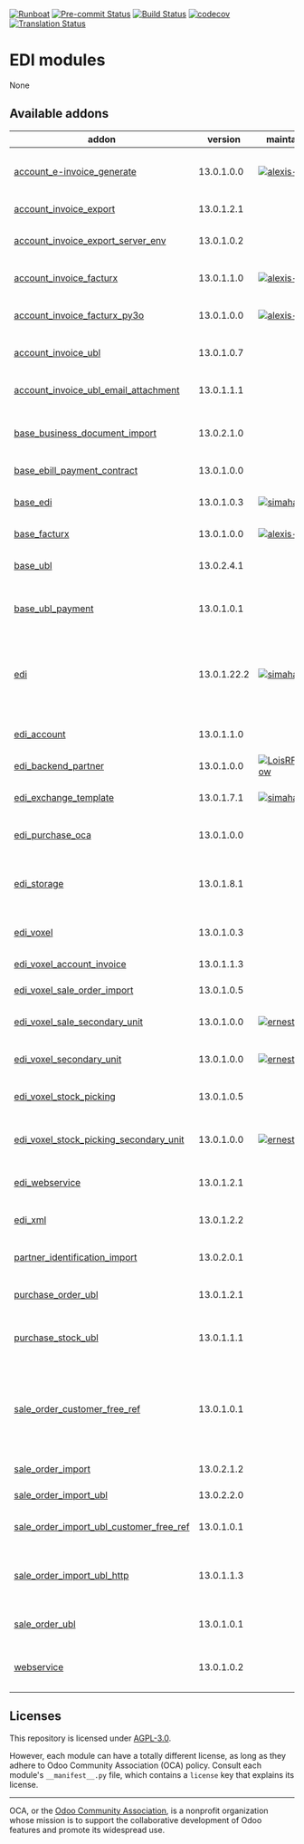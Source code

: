 
[![Runboat](https://img.shields.io/badge/runboat-Try%20me-875A7B.png)](https://runboat.odoo-community.org/builds?repo=OCA/edi&target_branch=13.0)
[![Pre-commit Status](https://github.com/OCA/edi/actions/workflows/pre-commit.yml/badge.svg?branch=13.0)](https://github.com/OCA/edi/actions/workflows/pre-commit.yml?query=branch%3A13.0)
[![Build Status](https://github.com/OCA/edi/actions/workflows/test.yml/badge.svg?branch=13.0)](https://github.com/OCA/edi/actions/workflows/test.yml?query=branch%3A13.0)
[![codecov](https://codecov.io/gh/OCA/edi/branch/13.0/graph/badge.svg)](https://codecov.io/gh/OCA/edi)
[![Translation Status](https://translation.odoo-community.org/widgets/edi-13-0/-/svg-badge.svg)](https://translation.odoo-community.org/engage/edi-13-0/?utm_source=widget)

<!-- /!\ do not modify above this line -->

# EDI modules

None

<!-- /!\ do not modify below this line -->

<!-- prettier-ignore-start -->

[//]: # (addons)

Available addons
----------------
addon | version | maintainers | summary
--- | --- | --- | ---
[account_e-invoice_generate](account_e-invoice_generate/) | 13.0.1.0.0 | [![alexis-via](https://github.com/alexis-via.png?size=30px)](https://github.com/alexis-via) | Technical module to generate PDF invoices with embedded XML file
[account_invoice_export](account_invoice_export/) | 13.0.1.2.1 |  | Account Invoice Export
[account_invoice_export_server_env](account_invoice_export_server_env/) | 13.0.1.0.2 |  | Server environment for Account Invoice Export
[account_invoice_facturx](account_invoice_facturx/) | 13.0.1.1.0 | [![alexis-via](https://github.com/alexis-via.png?size=30px)](https://github.com/alexis-via) | Generate Factur-X/ZUGFeRD customer invoices
[account_invoice_facturx_py3o](account_invoice_facturx_py3o/) | 13.0.1.0.0 | [![alexis-via](https://github.com/alexis-via.png?size=30px)](https://github.com/alexis-via) | Generate Factur-X invoices with Py3o reporting engine
[account_invoice_ubl](account_invoice_ubl/) | 13.0.1.0.7 |  | Generate UBL XML file for customer invoices/refunds
[account_invoice_ubl_email_attachment](account_invoice_ubl_email_attachment/) | 13.0.1.1.1 |  | Automatically adds the UBL file to the email.
[base_business_document_import](base_business_document_import/) | 13.0.2.1.0 |  | Provides technical tools to import sale orders or supplier invoices
[base_ebill_payment_contract](base_ebill_payment_contract/) | 13.0.1.0.0 |  | Base for managing e-billing contracts
[base_edi](base_edi/) | 13.0.1.0.3 | [![simahawk](https://github.com/simahawk.png?size=30px)](https://github.com/simahawk) | Base module to aggregate EDI features.
[base_facturx](base_facturx/) | 13.0.1.0.0 | [![alexis-via](https://github.com/alexis-via.png?size=30px)](https://github.com/alexis-via) | Base module for Factur-X/ZUGFeRD
[base_ubl](base_ubl/) | 13.0.2.4.1 |  | Base module for Universal Business Language (UBL)
[base_ubl_payment](base_ubl_payment/) | 13.0.1.0.1 |  | Payment-related code for Universal Business Language (UBL)
[edi](edi/) | 13.0.1.22.2 | [![simahawk](https://github.com/simahawk.png?size=30px)](https://github.com/simahawk) | Define backends, exchange types, exchange records, basic automation and views for handling EDI exchanges.
[edi_account](edi_account/) | 13.0.1.1.0 |  | Define EDI Configuration for Account Moves
[edi_backend_partner](edi_backend_partner/) | 13.0.1.0.0 | [![LoisRForgeFlow](https://github.com/LoisRForgeFlow.png?size=30px)](https://github.com/LoisRForgeFlow) | add the a partner field in EDI backend
[edi_exchange_template](edi_exchange_template/) | 13.0.1.7.1 | [![simahawk](https://github.com/simahawk.png?size=30px)](https://github.com/simahawk) | Allows definition of exchanges via templates.
[edi_purchase_oca](edi_purchase_oca/) | 13.0.1.0.0 |  | Define EDI Configuration for Purchase Orders
[edi_storage](edi_storage/) | 13.0.1.8.1 |  | Base module to allow exchanging files via storage backend (eg: SFTP).
[edi_voxel](edi_voxel/) | 13.0.1.0.3 |  | Base module for connecting with Voxel
[edi_voxel_account_invoice](edi_voxel_account_invoice/) | 13.0.1.1.3 |  | Sends account invoices to Voxel.
[edi_voxel_sale_order_import](edi_voxel_sale_order_import/) | 13.0.1.0.5 |  | Import sale order from Voxel.
[edi_voxel_sale_secondary_unit](edi_voxel_sale_secondary_unit/) | 13.0.1.0.0 | [![ernestotejeda](https://github.com/ernestotejeda.png?size=30px)](https://github.com/ernestotejeda) | Map Voxel UoM to Sale Secondary UoM and Use Them
[edi_voxel_secondary_unit](edi_voxel_secondary_unit/) | 13.0.1.0.0 | [![ernestotejeda](https://github.com/ernestotejeda.png?size=30px)](https://github.com/ernestotejeda) | Add Voxel UoM code to Secondary UoM model
[edi_voxel_stock_picking](edi_voxel_stock_picking/) | 13.0.1.0.5 |  | Sends stock picking report to Voxel.
[edi_voxel_stock_picking_secondary_unit](edi_voxel_stock_picking_secondary_unit/) | 13.0.1.0.0 | [![ernestotejeda](https://github.com/ernestotejeda.png?size=30px)](https://github.com/ernestotejeda) | Export Secondary UoMs Voxel Code in picking Voxel documents
[edi_webservice](edi_webservice/) | 13.0.1.2.1 |  | Defines webservice integration from EDI Exchange records
[edi_xml](edi_xml/) | 13.0.1.2.2 |  | Base module for EDI exchange using XML files.
[partner_identification_import](partner_identification_import/) | 13.0.2.0.1 |  | Provides partner matching on extra ID
[purchase_order_ubl](purchase_order_ubl/) | 13.0.1.2.1 |  | Embed UBL XML file inside the PDF purchase order
[purchase_stock_ubl](purchase_stock_ubl/) | 13.0.1.1.1 |  | Glue module for Purchase Order UBL and Stock/Inventory
[sale_order_customer_free_ref](sale_order_customer_free_ref/) | 13.0.1.0.1 |  | Splits the Customer Reference on sale orders into two fields. An Id and a Free reference. The existing field is transformed into a computed one.
[sale_order_import](sale_order_import/) | 13.0.2.1.2 |  | Import RFQ or sale orders from files
[sale_order_import_ubl](sale_order_import_ubl/) | 13.0.2.2.0 |  | Import UBL XML sale order files
[sale_order_import_ubl_customer_free_ref](sale_order_import_ubl_customer_free_ref/) | 13.0.1.0.1 |  | Extract CustomerReference from sale UBL
[sale_order_import_ubl_http](sale_order_import_ubl_http/) | 13.0.1.1.3 |  | Add an HTTP endpoint to import UBL formatted ordersautomatically as sales order
[sale_order_ubl](sale_order_ubl/) | 13.0.1.0.1 |  | Embed UBL XML file inside the PDF quotation
[webservice](webservice/) | 13.0.1.0.2 |  | Defines webservice abstract definition to be used generally

[//]: # (end addons)

<!-- prettier-ignore-end -->

## Licenses

This repository is licensed under [AGPL-3.0](LICENSE).

However, each module can have a totally different license, as long as they adhere to Odoo Community Association (OCA)
policy. Consult each module's `__manifest__.py` file, which contains a `license` key
that explains its license.

----
OCA, or the [Odoo Community Association](http://odoo-community.org/), is a nonprofit
organization whose mission is to support the collaborative development of Odoo features
and promote its widespread use.
